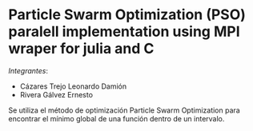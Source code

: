 # Particle Swarm Optimization (PSO) paralell implementation using MPI wraper for julia and C
*Integrantes*:
  - Cázares Trejo Leonardo Damión
  - Rivera Gálvez Ernesto

Se utiliza el método de optimización Particle Swarm Optimization para encontrar el mínimo global de una función dentro de un intervalo. 
